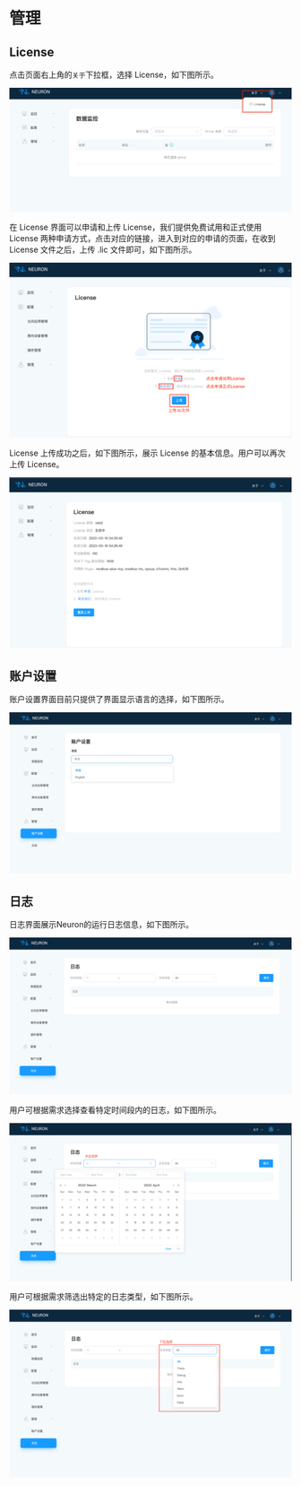 # 管理

## License

点击页面右上角的`关于`下拉框，选择 License，如下图所示。

![license](./assets-dashboard/license.png)

在 License 界面可以申请和上传 License，我们提供免费试用和正式使用 License 两种申请方式，点击对应的链接，进入到对应的申请的页面，在收到 License 文件之后，上传 .lic 文件即可，如下图所示。

![upload-license](./assets-dashboard/upload-license.png)

License 上传成功之后，如下图所示，展示 License 的基本信息。用户可以再次上传 License。

![reuoload-license](./assets-dashboard/reupload-license.png)

## 账户设置

账户设置界面目前只提供了界面显示语言的选择，如下图所示。

![account-settings](./assets-dashboard/account-settings.png)

## 日志

日志界面展示Neuron的运行日志信息，如下图所示。

![log](./assets-dashboard/log.png)

用户可根据需求选择查看特定时间段内的日志，如下图所示。

![log-time](./assets-dashboard/log-time.png)

用户可根据需求筛选出特定的日志类型，如下图所示。

![log-type](./assets-dashboard/log-type.png)
